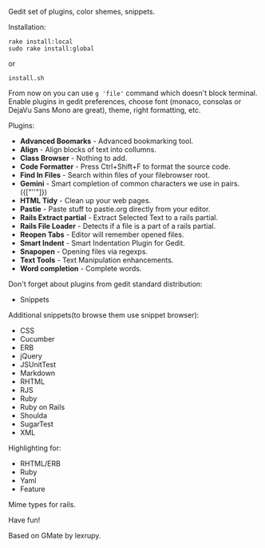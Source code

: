Gedit set of plugins, color shemes, snippets.

Installation:

    rake install:local
    sudo rake install:global

or

    install.sh

From now on you can use `g 'file'` command which doesn't block terminal.
Enable plugins in gedit preferences, choose font (monaco, consolas or DejaVu Sans Mono are great), theme, right formatting, etc.

Plugins:

- **Advanced Boomarks** - Advanced bookmarking tool.
- **Align** - Align blocks of text into collumns.
- **Class Browser** - Nothing to add.
- **Code Formatter** - Press Ctrl+Shift+F to format the source code.
- **Find In Files** - Search within files of your filebrowser root.
- **Gemini** - Smart completion of common characters we use in pairs. ({["''"]})
- **HTML Tidy** - Clean up your web pages.
- **Pastie** - Paste stuff to pastie.org directly from your editor.
- **Rails Extract partial** - Extract Selected Text to a rails partial.
- **Rails File Loader** - Detects if a file is a part of a rails partial.
- **Reopen Tabs** - Editor will remember opened files.
- **Smart Indent** - Smart Indentation Plugin for Gedit.
- **Snapopen** - Opening files via regexps.
- **Text Tools** - Text Manipulation enhancements.
- **Word completion** - Complete words.

Don't forget about plugins from gedit standard distribution:

- Snippets

Additional snippets(to browse them use snippet browser):
- CSS
- Cucumber
- ERB
- jQuery
- JSUnitTest
- Markdown
- RHTML
- RJS
- Ruby
- Ruby on Rails
- Shoulda
- SugarTest
- XML

Highlighting for:
- RHTML/ERB
- Ruby
- Yaml
- Feature

Mime types for rails.

Have fun!

Based on GMate by lexrupy.

